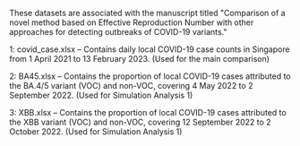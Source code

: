 These datasets are associated with the manuscript titled "Comparison of a novel method based on Effective Reproduction Number with other approaches for detecting outbreaks of COVID-19 variants."

1: covid_case.xlsx – Contains daily local COVID-19 case counts in Singapore from 1 April 2021 to 13 February 2023. (Used for the main comparison)

2: BA45.xlsx – Contains the proportion of local COVID-19 cases attributed to the BA.4/5 variant (VOC) and non-VOC, covering 4 May 2022 to 2 September 2022. (Used for Simulation Analysis 1)

3: XBB.xlsx – Contains the proportion of local COVID-19 cases attributed to the XBB variant (VOC) and non-VOC, covering 12 September 2022 to 2 October 2022. (Used for Simulation Analysis 1)

